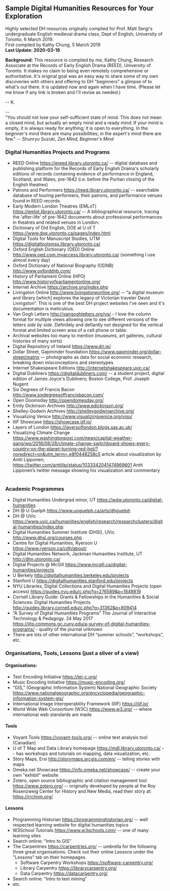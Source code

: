 ## Sample Digital Humanities Resources for Your Exploration
Highly selected DH resources originally complied for Prof. Matt Sergi's undergraduate 
English medieval drama class, Dept of English, University of Toronto, 6 March 2019.  
First compiled by Kathy Chung, 5 March 2019  
**Last Update: 2020-03-19**

**Background:**  This resource is complied by me, Kathy Chung, Research Associate at the Records of Early English Drama (REED), University of Toronto.  It makes no claim to being even remotely comprehensive or authoritative.  It's original goal was an easy way to share some of my own discoveries with others and offering to DH "beginners" a glimpse of to what's out there. It is updated now and again when I have time.  (Please let me know if any link is broken and I'll revise as needed.)

-- K.  

--  
"You should not lose your self-sufficient state of mind. This does not mean a closed mind, but actually an empty mind and a ready mind. If your mind is empty, it is always ready for anything; it is open to everything. In the beginner's mind there are many possibilities; in the expert's mind there are few." -- Shunryu Suzuki, _Zen Mind, Beginner's Mind_

### Digital Humanities Projects and Programs
- REED Online https://ereed.library.utoronto.ca/  -- digital database and publishing platform for the Records of Early English Drama's scholarly editions of records containing evidence of performance in England, Scotland, and Wales, pre-1642 (i.e. before the Puritan closing of the English theatres)
- Patrons and Performers https://reed.library.utoronto.ca/  -- searchable database of touring performers, their patrons, and performance venues found in REED records.
- Early Modern London Theatres (EMLoT) https://emlot.library.utoronto.ca/ -- A bibliographical resource, tracing the 'after-life' of pre-1642 documents about professional performances in theatres and related venues in London.
- Dictionary of Old English, DOE at U of T https://www.doe.utoronto.ca/pages/index.html
- Digital Tools for Manuscript Studies, UTM https://digitaltoolsmss.library.utoronto.ca/
- Oxford English Dictionary (OED) Online http://www.oed.com.myaccess.library.utoronto.ca/  (something I use almost every day) 
- Oxford Dictionary of National Biography (ODNB) http://www.oxforddnb.com/
- History of Parliament Online (HPO) http://www.historyofparliamentonline.org/
- Internet Archive https://archive.org/index.php
- Livingston Online http://www.livingstoneonline.org/  -- “a digital museum and library [which] explores the legacy of Victorian traveler David Livingston”.  This is one of the best DH project websites I've seen and it's documentation is meticulous. 
- Van Gogh Letters http://vangoghletters.org/vg/ - I love the column format for multiple views allowing one to see different versions of the letters _side by side_.  Definitely and defiantly not designed for the vertical format and limited screen area of a cell phone or table.
- Archival websites too many to mention (museums, art galleries, cultural histories of many sorts)
- Digital Repository of Ireland https://www.dri.ie/
- Dollar Street, Gapminder foundation https://www.gapminder.org/dollar-street/matrix –- photographs as data for social economic research, breaking down misconceptions and stereotypes
- Internet Shakespeare Editions http://internetshakespeare.uvic.ca/
- Digital Dubliners https://digitaldubliners.com/  -- a student project, digital edition of James Joyce's Dubliners; Boston College, Prof. Joseph Nugent
- Six Degrees of Francis Bacon http://www.sixdegreesoffrancisbacon.com/
- Open Doomsday http://opendomesday.org/
- Emily Dickinson Archives http://www.edickinson.org/
- Shelley-Godwin Archives http://shelleygodwinarchive.org/
- Visualizing Venice http://www.visualizingvenice.org/visu/
- IIIF Showcase https://showcase.iiif.io/
- Layers of London https://layersoflondon.blogs.sas.ac.uk/
- Visualizing Climate Change https://www.washingtonpost.com/news/capital-weather-gang/wp/2018/08/28/climate-change-switchboard-shows-every-country-on-the-planet-turning-red-hot/?noredirect=on&utm_term=.e8f0448258c5 article about visualization by Antti Lipponen; https://twitter.com/anttilip/status/1033342041474969601  Antti Lipponen’s twitter message showing his visualization and commentary
 

### Academic Programmes
- Digital Humanities Undergrad minor, UT https://wdw.utoronto.ca/digital-humanities
- DH @ U Guelph https://www.uoguelph.ca/arts/dhguelph
- DH @ UVic https://www.uvic.ca/humanities/english/research/researchclusters/digital-humanities/index.php
- Digital Humanities Summer Institute (DHSI), UVic http://www.dhsi.org/courses.php
- Centre for Digital Humanities, Ryerson U https://www.ryerson.ca/cdh/about/
- Digital Humanities Network, Jackman Humanities Institute, UT http://dhn.utoronto.ca/
- Digital Projects @ McGill https://www.mcgill.ca/digital-humanities/projects
- U Berkely http://digitalhumanities.berkeley.edu/projects
- Stanford U https://digitalhumanities.stanford.edu/projects
- NYU Libraries, Digital Collections and Digital Humanities Projects (open access) https://guides.nyu.edu/c.php?g=276589&p=1848819
- Cornell Library Guide: Grants & Fellowships in the Humanities & Social Sciences: Digital Humanities Projects  http://guides.library.cornell.edu/c.php?g=31362&p=809414
- “A Survey of Digital Humanities Programs” The Journal of Interactive Technology & Pedagogy. 24 May 2017 https://jitp.commons.gc.cuny.edu/a-survey-of-digital-humanities-programs/   - quality of the journal unknown
- There are lots of other international DH “summer schools”, “workshops”, etc.


### Organisations, Tools, Lessons (just a sliver of a view)
#### Organisations:
- Text Encoding Initiative https://tei-c.org/
- Music Encoding Initiative https://music-encoding.org/
- “GIS,” (Geographic Information System) National Geographic Society https://www.nationalgeographic.org/encyclopedia/geographic-information-system-gis/
- International Image Interoperability Framework (IIIF)  https://iiif.io/  
- World Wide Web Consortium (W3C) https://www.w3.org/ -- where international web standards are made


#### Tools
- Voyant Tools https://voyant-tools.org/  -- online text analysis tool (Canadian)
- U of T Map and Data Library homepage https://mdl.library.utoronto.ca/ -- has workshops and tutorials on mapping, data visualization, etc.
- Story Maps, Ersi http://storymaps.arcgis.com/en/ -- telling stories with maps
- Omeka.net Showcase https://info.omeka.net/showcase/ -- create your own "exhibit" website
- Zotero, open source bibliographic and citation management tool  https://www.zotero.org/  -- originally developed by people at the Roy Rosenzweig Center for History and New Media, read their story at: https://rrchnm.org/ 


#### Lessons
- Programming Historian https://programminghistorian.org/ -- well respected learning website for digital humanities topics
- W3School Tutorials https://www.w3schools.com/ -- one of many learning sites
- Search online: “Intro to GIS”
- The Carpentries https://carpentries.org/ -- umbrella for the following three great organisations.  Check out their online Lessons under the "Lessons" tab on their homepages.
  - Software Carpentry Workshops https://software-carpentry.org/
  - Library Carpentry https://librarycarpentry.org/  
  - Data Carpentry  https://datacarpentry.org/
- Search online: “Intro to text mining”
- etc.
